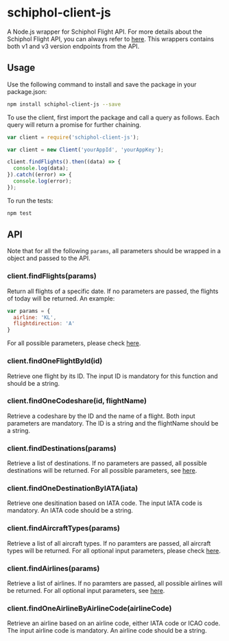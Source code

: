 # schiphol-client-js
A Node.js wrapper for Schiphol Flight API. For more details about the Schiphol Flight API, you can always refer to [here](https://developer.schiphol.nl/). This wrappers contains both v1 and v3 version endpoints from the API.

## Usage
Use the following command to install and save the package in your package.json:
```sh
npm install schiphol-client-js --save
```

To use the client, first import the package and call a query as follows. Each query will return a promise for further chaining.

```javascript
var client = require('schiphol-client-js');

var client = new Client('yourAppId', 'yourAppKey');

client.findFlights().then((data) => {
  console.log(data);
}).catch((error) => {
  console.log(error);
});
```

To run the tests:
```sh
npm test
```

## API

Note that for all the following ```params```, all parameters should be wrapped in a object and passed to the API. 

### client.findFlights(params)
Return all flights of a specific date. If no parameters are passed, the flights of today will be returned. An example:

```javascript
var params = {
  airline: 'KL',
  flightdirection: 'A'
}
```
For all possible parameters, please check [here](https://developer.schiphol.nl/apis/flight-api/flights#/).

### client.findOneFlightById(id)

Retrieve one flight by its ID. The input ID is mandatory for this function and should be a string.  

### client.findOneCodeshare(id, flightName)

Retrieve a codeshare by the ID and the name of a flight. Both input parameters are mandatory. The ID is a string and the flightName should be a string.

### client.findDestinations(params)

Retrieve a list of destinations. If no parameters are passed, all possible destinations will be returned. For all possible parameters, see [here](https://developer.schiphol.nl/apis/flight-api/destinations#/).

### client.findOneDestinationByIATA(iata)

Retrieve one desitination based on IATA code. The input IATA code is mandatory. An IATA code should be a string.

### client.findAircraftTypes(params)

Retrieve a list of all aircraft types. If no paramters are passed, all aircraft types will be returned. For all optional input parameters, please check [here](https://developer.schiphol.nl/apis/flight-api/aircrafts#/).

### client.findAirlines(params)

Retrieve a list of airlines. If no paramters are passed, all possible airlines will be returned. For all optional input parameters, see [here](https://developer.schiphol.nl/apis/flight-api/airlines#/).

### client.findOneAirlineByAirlineCode(airlineCode)

Retrieve an airline based on an airline code, either IATA code or ICAO code. The input airline code is mandatory. An airline code should be a string.
